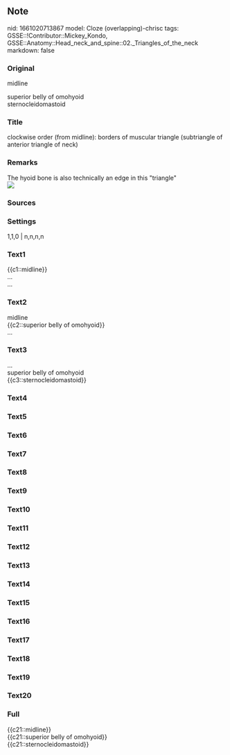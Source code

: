 ## Note
nid: 1661020713867
model: Cloze (overlapping)-chrisc
tags: GSSE::!Contributor::Mickey_Kondo, GSSE::Anatomy::Head_neck_and_spine::02._Triangles_of_the_neck
markdown: false

### Original
midline
<div>
  superior belly of omohyoid
</div>
<div>
  sternocleidomastoid
</div>

### Title
clockwise order (from midline): borders of muscular triangle (subtriangle of anterior triangle of neck)

### Remarks
<div>
  The hyoid bone is also technically an edge in this "triangle"
</div><img src="paste-4874787880961.jpg">

### Sources


### Settings
1,1,0 | n,n,n,n

### Text1
<div>
  {{c1::midline}}
</div>
<div>
  ...
</div>
<div>
  ...
</div>

### Text2
<div>
  midline
</div>
<div>
  {{c2::superior belly of omohyoid}}
</div>
<div>
  ...
</div>

### Text3
<div>
  ...
</div>
<div>
  superior belly of omohyoid
</div>
<div>
  {{c3::sternocleidomastoid}}
</div>

### Text4


### Text5


### Text6


### Text7


### Text8


### Text9


### Text10


### Text11


### Text12


### Text13


### Text14


### Text15


### Text16


### Text17


### Text18


### Text19


### Text20


### Full
<div>
  {{c21::midline}}
</div>
<div>
  {{c21::superior belly of omohyoid}}
</div>
<div>
  {{c21::sternocleidomastoid}}
</div>
